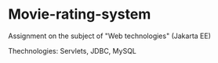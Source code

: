 # Movie-rating-system
Assignment on the subject of "Web technologies" (Jakarta EE)

Thechnologies: Servlets, JDBC, MySQL
